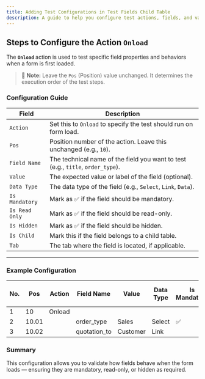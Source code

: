 ```yaml
---
title: Adding Test Configurations in Test Fields Child Table
description: A guide to help you configure test actions, fields, and values in the "Test Fields" child table.
---
```


##  Steps to Configure the Action `Onload`

The **`Onload`** action is used to test specific field properties and behaviors when a form is first loaded.

> 🔹 **Note:** Leave the `Pos` (Position) value unchanged. It determines the execution order of the test steps.


### Configuration Guide



| **Field**        | **Description**                                                                 |
|------------------|----------------------------------------------------------------------------------|
| `Action`         | Set this to `Onload` to specify the test should run on form load.               |
| `Pos`            | Position number of the action. Leave this unchanged (e.g., `10`).               |
| `Field Name`     | The technical name of the field you want to test (e.g., `title`, `order_type`). |
| `Value`          | The expected value or label of the field (optional).                            |
| `Data Type`      | The data type of the field (e.g., `Select`, `Link`, `Data`).                    |
| `Is Mandatory`   | Mark as ✅ if the field should be mandatory.                                    |
| `Is Read Only`   | Mark as ✅ if the field should be read-only.                                     |
| `Is Hidden`      | Mark as ✅ if the field should be hidden.                                       |
| `Is Child`       | Mark this if the field belongs to a child table.                                |
| `Tab`            | The tab where the field is located, if applicable.                              |

---

###  Example Configuration

| No. | Pos   | Action  | Field Name   | Value    | Data Type | Is Mandatory | Is Read Only | Is Hidden | Is Child | Tab     |
|-----|-------|---------|--------------|----------|-----------|---------------|---------------|------------|----------|---------|
| 1   | 10    | Onload  |        |          |       |              |               |            |         |         |
| 2   | 10.01 | | order_type   | Sales    | Select    | ✅             | ✅             |            | ❌        | Details |
| 3   | 10.02 | | quotation_to | Customer | Link      |               |               | ✅          | ❌        | Details |



###  Summary

This configuration allows you to validate how fields behave when the form loads — ensuring they are mandatory, read-only, or hidden as required. 